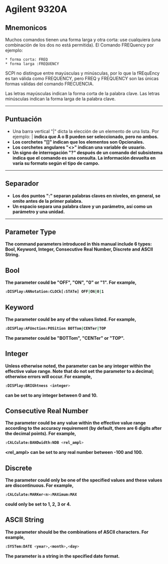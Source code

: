 # Agilent 9320A

## Mnemonicos
Muchos comandos tienen una forma larga y otra corta: use cualquiera (una combinación de los dos no está permitida). El Comando FREQuency por ejemplo:

    * forma corta: FREQ
    * forma larga :FREQUENCY 
 
SCPI no distingue entre mayúsculas y minúsculas, por lo que la fREquEncy es tan válida como FREQUENCY, pero FREQ  y FREQUENCY son las únicas formas válidas del comando FRECUENCIA.

Las letras mayúsculas indican la forma corta de la palabra clave. Las letras minúsculas indican la forma larga de la palabra clave.
___
## Puntuación
 * Una barra vertical "|" dicta la elección de un elemento de una lista. Por ejemplo: <A> | <B> indica que A o B pueden ser seleccionado, pero no ambos.
 * Los corchetes "[]" indican que los elementos son Opcionales.
 * Los corchetes angulares "<>" indican una variable de usuario.
 *  Un signo de interrogación "?" después de un comando del subsistema indica que el comando es una consulta. La información devuelta en <valor> varía su formato según el tipo de campo.
 ___

## Separador
* Los dos puntos ":" separan palabras claves en niveles, en general, se omite antes de la primer palabra.
* Un espacio separa una palabra clave y un parámetro, así como un parámetro y una unidad.

___

## Parameter Type
The command parameters introduced in this manual include 6 types: Bool, Keyword, Integer, Consecutive
Real Number, Discrete and ASCII String.

## Bool
The parameter could be "OFF", "ON", "0" or "1". For example,

```sh
:DISPlay:ANNotation:CLOCk[:STATe] OFF|ON|0|1
```

## Keyword
The parameter could be any of the values listed. For example,
```sh
:DISPlay:AFUnction:POSition BOTTom|CENTer|TOP
```
The parameter could be "BOTTom", "CENTer" or "TOP".

## Integer
Unless otherwise noted, the parameter can be any integer within the effective value range. Note that do not
set the parameter to a decimal; otherwise errors will occur. For example,

```sh
:DISPlay:BRIGhtness <integer>
```
<integer> can be set to any integer between 0 and 10.

## Consecutive Real Number
The parameter could be any value within the effective value range according to the accuracy requirement
(by default, there are 6 digits after the decimal points). For example,
```sh
:CALCulate:BANDwidth:NDB <rel_ampl>
```
<rel_ampl> can be set to any real number between -100 and 100.

## Discrete
The parameter could only be one of the specified values and these values are discontinuous. For example,
```sh
:CALCulate:MARKer<n>:MAXimum:MAX
```
<n> could only be set to 1, 2, 3 or 4.

## ASCII String
The parameter should be the combinations of ASCII characters. For example,
```sh
:SYSTem:DATE <year>,<month>,<day>
```
The parameter is a string in the specified date format.